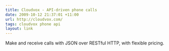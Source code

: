 ```yaml
---
title: Cloudvox - API-driven phone calls
date: 2009-10-12 21:37:01 +11:00
url: http://cloudvox.com/
tags: cloudvox phone api
layout: link
---
```

Make and receive calls with JSON over RESTful HTTP, with flexible pricing.
